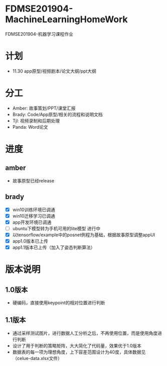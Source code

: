 # FDMSE201904-MachineLearningHomeWork
FDMSE201904-机器学习课程作业

# 计划
- 11.30 app原型/视频剧本/论文大纲/ppt大纲

# 分工
- Amber: 故事策划/PPT/课堂汇报
- Brady: Code/App原型/相关的流程和说明文档
- Tjl:   视频录制和后期处理
- Panda: Word论文

# 进度

## amber
- 故事原型已经release

## brady
- [x] win10训练环境已调通
- [x] win10迁移学习已调通
- [x] app开发环境已调通
- [ ] ubuntu下模型转为手机可用的lite模型 进行中
- [x] 以tensorflow/example中的posnet例程为基础，根据故事原型调整appUI
- [x] app1.0版本已上传
- [x] app1.1版本已上传（加入了姿态判断算法）

# 版本说明

## 1.0版本
  - 硬编码，直接使用keypoint的相对位置进行判断
  
## 1.1版本 
  - 通过采样测试图片，进行数据人工分析之后，不再使用位置，而是使用角度进行判断
  - 设计了用于判断的策略矩阵，大大简化了代码量，效果优于1.0版本
  - 数据表的每一项为理想角度，上下容差范围设计为40度，具体数据见（celue-data.xlsx文件）




